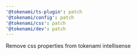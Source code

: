 ```yaml
---
'@tokenami/ts-plugin': patch
'@tokenami/config': patch
'@tokenami/css': patch
'@tokenami/dev': patch
---
```


Remove css properties from tokenami intellisense
